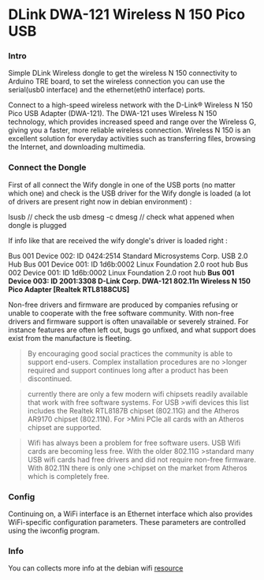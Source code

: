 DLink DWA-121 Wireless N 150 Pico USB
=====================================

### Intro 

Simple DLink Wireless dongle to get the wireless N 150 connectivity to Arduino TRE board, to set the wireless connection you can use the
serial(usb0 interface) and the ethernet(eth0 interface) ports. 

Connect to a high-speed wireless network with the D-Link® Wireless N 150 Pico USB Adapter (DWA-121). The DWA-121 uses Wireless N 150 technology,
which provides increased speed and range over the Wireless G, giving you a faster, more reliable wireless connection. Wireless N 150 is an excellent
solution for everyday activities such as transferring files, browsing the Internet, and downloading multimedia.



### Connect the Dongle 

First of all connect the Wify dongle in one of the USB ports (no matter which one) and check is the USB driver for the Wify dongle is loaded (a lot of drivers are present right now in debian environment) : 

  lsusb               // check the usb 
  dmesg -c 
  dmesg               // check what appened when dongle is plugged 
  
If info like that are received the wify dongle's driver is loaded right : 

  Bus 001 Device 002: ID 0424:2514 Standard Microsystems Corp. USB 2.0 Hub
  Bus 001 Device 001: ID 1d6b:0002 Linux Foundation 2.0 root hub
  Bus 002 Device 001: ID 1d6b:0002 Linux Foundation 2.0 root hub
  **Bus 001 Device 003: ID 2001:3308 D-Link Corp. DWA-121 802.11n Wireless N 150 Pico Adapter [Realtek RTL8188CUS]**
  
Non-free drivers and firmware are produced by companies refusing or unable to cooperate with the free software community. With non-free drivers and firmware support is often unavailable or severely strained. For instance features are often left out, bugs go unfixed, and what support does exist from the manufacture is fleeting.

>By encouraging good social practices the community is able to support end-users. Complex installation procedures are no >longer required and support continues long after a product has been discontinued.

>currently there are only a few modern wifi chipsets readily available that work with free software systems. For USB >wifi devices this list includes the Realtek RTL8187B chipset (802.11G) and the Atheros AR9170 chipset (802.11N). For >Mini PCIe all cards with an Atheros chipset are supported.

>Wifi has always been a problem for free software users. USB Wifi cards are becoming less free. With the older 802.11G >standard many USB wifi cards had free drivers and did not require non-free firmware. With 802.11N there is only one >chipset on the market from Atheros which is completely free.

### Config

Continuing on, a WiFi interface is an Ethernet interface which also provides WiFi-specific configuration parameters. These parameters are controlled using the iwconfig program.



### Info

You can collects more info at the debian wifi [resource][1]

[1]: https://wiki.debian.org/WiFi
